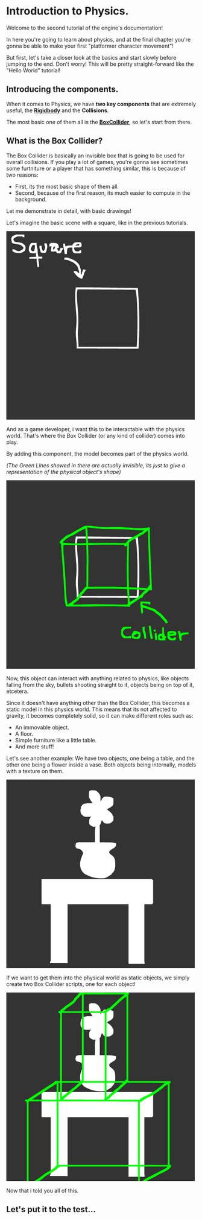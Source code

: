 # Introduction to Physics.

Welcome to the second tutorial of the engine's documentation!

In here you're going to learn about physics, and at the final chapter you're gonna be able to make your first "platformer character movement"!

But first, let's take a closer look at the basics and start slowly before jumping to the end. Don't worry! This will be pretty straight-forward like the "Hello World" tutorial!

## Introducing the components.

When it comes to Physics, we have **two key components** that are extremely useful, the [**Rigidbody**](/api/Physics/Rigidbody.md) and the **Collisions**.

The most basic one of them all is the [**BoxCollider**](/api/Physics/BoxCollider.md), so let's start from there.

## What is the Box Collider?

The Box Collider is basically an invisible box that is going to be used for overall collisions. If you play a lot of games, you're gonna see sometimes some furtniture or a player that has something similar, this is because of two reasons:

- First, its the most basic shape of them all.
- Second, because of the first reason, its much easier to compute in the background.

Let me demonstrate in detail, with basic drawings!

Let's imagine the basic scene with a square, like in the previous tutorials.

![Box Collider Demonstration 1](./resources/box-collider-1.png)

And as a game developer, i want this to be interactable with the physics world. That's where the Box Collider (or any kind of collider) comes into play.

By adding this component, the model becomes part of the physics world.

*(The Green Lines showed in there are actually invisible, its just to give a representation of the physical object's shape)*

![Box Collider Demonstration 2](./resources/box-collider-2.png)

Now, this object can interact with anything related to physics, like objects falling from the sky, bullets shooting straight to it, objects being on top of it, etcetera.

Since it doesn't have anything other than the Box Collider, this becomes a static model in this physics world. This means that its not affected to gravity, it becomes completely solid, so it can make different roles such as:

- An immovable object.
- A floor.
- Simple furniture like a little table.
- And more stuff!

Let's see another example: We have two objects, one being a table, and the other one being a flower inside a vase. Both objects being internally, models with a texture on them.

![Box Collider Demonstration 3](./resources/box-collider-3.png)

If we want to get them into the physical world as static objects, we simply create two Box Collider scripts, one for each object!

![Box Collider Demonstration 4](./resources/box-collider-4.png)

Now that i told you all of this.

## Let's put it to the test...